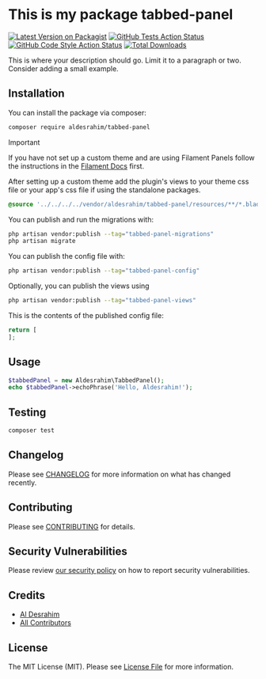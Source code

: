 # This is my package tabbed-panel

[![Latest Version on Packagist](https://img.shields.io/packagist/v/aldesrahim/tabbed-panel.svg?style=flat-square)](https://packagist.org/packages/aldesrahim/tabbed-panel)
[![GitHub Tests Action Status](https://img.shields.io/github/actions/workflow/status/aldesrahim/tabbed-panel/run-tests.yml?branch=main&label=tests&style=flat-square)](https://github.com/aldesrahim/tabbed-panel/actions?query=workflow%3Arun-tests+branch%3Amain)
[![GitHub Code Style Action Status](https://img.shields.io/github/actions/workflow/status/aldesrahim/tabbed-panel/fix-php-code-style-issues.yml?branch=main&label=code%20style&style=flat-square)](https://github.com/aldesrahim/tabbed-panel/actions?query=workflow%3A"Fix+PHP+code+styling"+branch%3Amain)
[![Total Downloads](https://img.shields.io/packagist/dt/aldesrahim/tabbed-panel.svg?style=flat-square)](https://packagist.org/packages/aldesrahim/tabbed-panel)



This is where your description should go. Limit it to a paragraph or two. Consider adding a small example.

## Installation

You can install the package via composer:

```bash
composer require aldesrahim/tabbed-panel
```

> [!IMPORTANT]
> If you have not set up a custom theme and are using Filament Panels follow the instructions in the [Filament Docs](https://filamentphp.com/docs/4.x/styling/overview#creating-a-custom-theme) first.

After setting up a custom theme add the plugin's views to your theme css file or your app's css file if using the standalone packages.

```css
@source '../../../../vendor/aldesrahim/tabbed-panel/resources/**/*.blade.php';
```

You can publish and run the migrations with:

```bash
php artisan vendor:publish --tag="tabbed-panel-migrations"
php artisan migrate
```

You can publish the config file with:

```bash
php artisan vendor:publish --tag="tabbed-panel-config"
```

Optionally, you can publish the views using

```bash
php artisan vendor:publish --tag="tabbed-panel-views"
```

This is the contents of the published config file:

```php
return [
];
```

## Usage

```php
$tabbedPanel = new Aldesrahim\TabbedPanel();
echo $tabbedPanel->echoPhrase('Hello, Aldesrahim!');
```

## Testing

```bash
composer test
```

## Changelog

Please see [CHANGELOG](CHANGELOG.md) for more information on what has changed recently.

## Contributing

Please see [CONTRIBUTING](.github/CONTRIBUTING.md) for details.

## Security Vulnerabilities

Please review [our security policy](.github/SECURITY.md) on how to report security vulnerabilities.

## Credits

- [Al Desrahim](https://github.com/aldesrahim)
- [All Contributors](../../contributors)

## License

The MIT License (MIT). Please see [License File](LICENSE.md) for more information.
